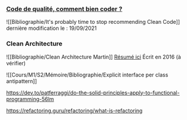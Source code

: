 
### [Code de qualité, comment bien coder ?](https://alexsoyes.com/code-de-qualite)

![[Bibliographie/It's probably time to stop recommending Clean Code]]
dernière modification le : 19/09/2021

### Clean Architecture
![[Bibliographie/Clean Architecture Martin]]
[Résumé ici](https://gist.github.com/wojteklu/73c6914cc446146b8b533c0988cf8d29) 
Écrit en 2016 (à vérifier)

![[Cours/M1/S2/Mémoire/Bibliographie/Explicit interface per class antipattern]]


https://dev.to/patferraggi/do-the-solid-principles-apply-to-functional-programming-56lm

https://refactoring.guru/refactoring/what-is-refactoring